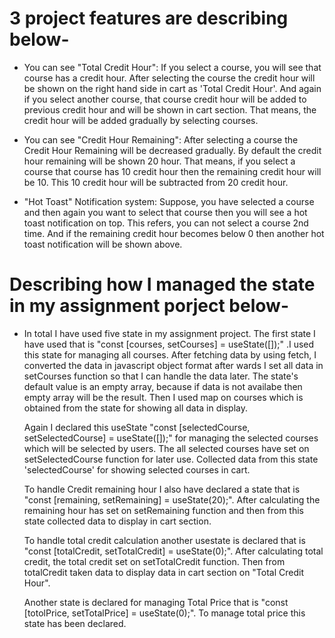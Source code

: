 # 3 project features are describing below-
  
  * You can see "Total Credit Hour":
    If you select a course, you will see that course has a credit hour. After selecting the course the credit hour will be shown on the right hand side in cart as 'Total Credit Hour'. And again if you select another course, that course credit hour will be added to previous credit hour and will be shown in cart section. That means, the credit hour will be added gradually by selecting courses.

  * You can see "Credit Hour Remaining":
    After selecting a course the Credit Hour Remaining will be decreased gradually. By default the credit hour remaining will be shown 20 hour. That means, if you select a course that course has 10 credit hour then the remaining credit hour will be 10. This 10 credit hour will be subtracted from 20 credit hour.

  * "Hot Toast" Notification system:
     Suppose, you have selected a course and then again you want to select that course then you will see a hot toast notification on top. This refers, you can not select a course 2nd time.
     And if the remaining credit hour becomes below 0 then another hot toast notification will be shown above.    


# Describing how I managed the state in my assignment porject below-
  * In total I have used five state in my assignment project. The first state I have used that is "const    [courses,    setCourses] = useState([]);" .I used this state for managing all courses. After fetching data by  using fetch, I converted the data in javascript object format after wards I set all data in setCourses function  so that I can handle the data later. The state's default value is an empty array, because if data is not availabe then empty array will be the result. Then I used map on courses which is obtained from the state for showing all data in display.

    Again I declared this useState "const [selectedCourse, setSelectedCourse] = useState([]);" for managing the selected courses which will be selected by users. The all selected courses have set on setSelectedCourse function for later use. Collected data from this state 'selectedCourse' for showing selected courses in cart.
     
    To handle Credit remaining hour I also have declared a state that is "const [remaining, setRemaining] = useState(20);". After calculating the remaining hour has set on setRemaining function and then from this state collected data to display in cart section.

    To handle total credit calculation another usestate is declared that is "const [totalCredit, setTotalCredit] = useState(0);". After calculating total credit, the total credit set on setTotalCredit function. Then from totalCredit taken data to display data in cart section on "Total Credit Hour".

    Another state is declared for managing Total Price that is "const [totolPrice, setTotalPrice] = useState(0);".
    To manage total price this state has been declared.